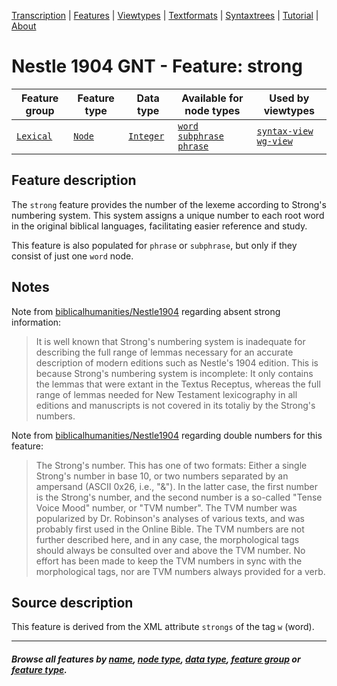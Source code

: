 <a name="start"></a>
<div class="hidden-content">
<a href="../transcription.md">Transcription</a> | <a href="README.md#start">Features</a> | <a href="../viewtypes.md#start">Viewtypes</a> | <a href="../textformats.md#start">Textformats</a> |  <a href="../syntaxtrees.md#start">Syntaxtrees</a> | <a href="../tutorial/README.md#start">Tutorial</a>  | <a href="../about.md#start">About</a>
</div>

# Nestle 1904 GNT - Feature: strong

Feature group | Feature type | Data type | Available for node types | Used by viewtypes
---  | --- | --- | --- | ---
[`Lexical`](featuresbygroup.md#lexical-features) | [`Node`](featuresbyfeaturetype.md#node-features) | [`Integer`](featuresbydatatype.md#integer-datatype) |  [`word`](featuresbynodetype.md#word-nodes) [`subphrase`](featuresbynodetype.md#subphrase-nodes) [`phrase`](featuresbynodetype.md#phrase-nodes) | [`syntax-view`](../syntax-view.md#start) [`wg-view`](../wg-view.md#start)

## Feature description

The `strong` feature provides the number of the lexeme according to Strong's numbering system. This system assigns a unique number to each root word in the original biblical languages, facilitating easier reference and study.

This feature is also populated for `phrase` or `subphrase`, but only if they consist of just one `word` node.

## Notes

Note from [biblicalhumanities/Nestle1904](https://github.com/biblicalhumanities/Nestle1904/tree/master/morph) regarding absent strong information:
> It is well known that Strong's numbering system is inadequate for describing the full range of lemmas necessary for an accurate description of modern editions such as Nestle's 1904 edition. This is because Strong's numbering system is incomplete: It only contains the lemmas that were extant in the Textus Receptus, whereas the full range of lemmas needed for New Testament lexicography in all editions and manuscripts is not covered in its totaliy by the Strong's numbers.

Note from [biblicalhumanities/Nestle1904](https://github.com/biblicalhumanities/Nestle1904/tree/master/morph) regarding double numbers for this feature:
> The Strong's number. This has one of two formats: Either a single Strong's number in base 10, or two numbers separated by an ampersand (ASCII 0x26, i.e., "&"). In the latter case, the first number is the Strong's number, and the second number is a so-called "Tense Voice Mood" number, or "TVM number". The TVM number was popularized by Dr. Robinson's analyses of various texts, and was probably first used in the Online Bible. The TVM numbers are not further described here, and in any case, the morphological tags should always be consulted over and above the TVM number. No effort has been made to keep the TVM numbers in sync with the morphological tags, nor are TVM numbers always provided for a verb.

## Source description

This feature is derived from the XML attribute `strongs` of the tag `w` (word).

---
#### *Browse all features by [name](featuresbyname.md#start), [node type](featuresbynodetype.md#start), [data type](featuresbydatatype.md#start), [feature group](featuresbygroup.md#start) or [feature type](featuresbyfeaturetype.md#start).*
